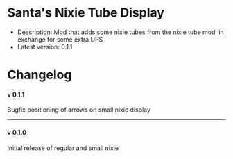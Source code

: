 # Santa's Nixie Tube Display
* Description: Mod that adds some nixie tubes from the nixie tube mod, in exchange for some extra UPS
* Latest version: 0.1.1

# Changelog
#### v 0.1.1
Bugfix positioning of arrows on small nixie display

-----
#### v 0.1.0
Initial release of regular and small nixie

